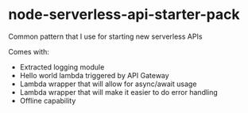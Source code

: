 # node-serverless-api-starter-pack

Common pattern that I use for starting new serverless APIs

Comes with:

- Extracted logging module
- Hello world lambda triggered by API Gateway
- Lambda wrapper that will allow for async/await usage
- Lambda wrapper that will make it easier to do error handling
- Offline capability